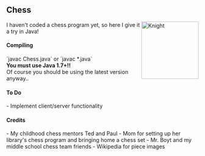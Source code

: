 Chess
--------------
<img src="http://i287.photobucket.com/albums/ll128/patmaster/unnamed_zps68986906.png" width="150" alt="Knight" align="right">
I haven't coded a chess program yet, so here I give it a try in Java!

<h4>Compiling</h4>
`javac Chess.java` or `javac *.java`
<br><b>You must use Java 1.7+!!</b><br>
Of course you should be using the latest version anyway..

<h4>To Do</h4>
- Implement client/server functionality

<h4>Credits</h4>
- My childhood chess mentors Ted and Paul
- Mom for setting up her library's chess program and bringing home a chess set
- Mr. Boyt and my middle school chess team friends
- Wikipedia for piece images